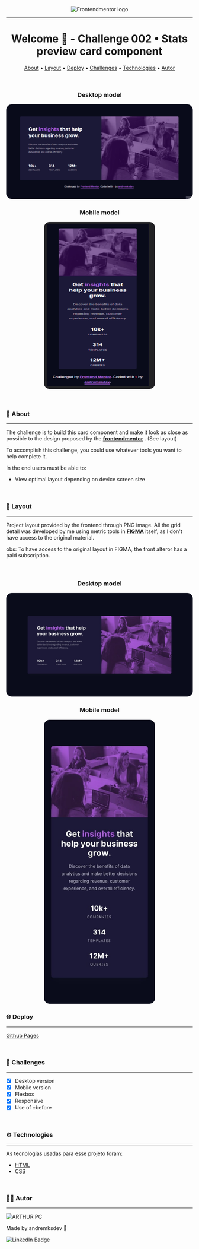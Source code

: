 <div align="center">
<img src="https://ik.imagekit.io/7k1tzcmuakz/Frontendmentor_logo_hsQyNn5pN.PNG?updatedAt=1637808934838" alt="Frontendmentor logo"><br>
</div>
<hr>

<div>

<h1 align="center">Welcome 👋 - Challenge 002 • Stats preview card component </h1>

</div>



<p align="center">
 <a href="#sobre">About</a> •
 <a href="#layout">Layout</a> •
 <a href="#deploy">Deploy</a> •
 <a href="#challenges">Challenges</a> •
 <a href="#technologies">Technologies</a> •
 <a href="#autor">Autor</a>
</p>

<br>
<h3 align="center"><strong>Desktop model</strong></h3>
<p align="center">
  <img 
    src="./readme-assets/readme-desk.gif"
    width="700px" 
    style="display: inline; border-radius: 15px; border: "
  />
  <h3 align="center"><strong>Mobile model</strong></h3>
</p>

<p align="center">
  <img 
    src="./readme-assets/readme-mobile.gif"
    width="300px" height="450"
    style="display: inline; border-radius: 15px; border: "
  />
</p>
<br>

<h3 id="about"><strong>📝 About</strong></h3>

<hr>
<p>The challenge is to build this card component and make it look as close as possible to the design proposed by the <a href="https://www.frontendmentor.io/challenges/stats-preview-card-component-8JqbgoU62"><strong>frontendmentor</strong></a> . (See layout)

To accomplish this challenge, you could use whatever tools you want to help complete it.

In the end users must be able to:

* View optimal layout depending on device screen size</p>

<br>

<h3 id="layout"><strong>📐 Layout</strong></h3>

<hr>
Project layout provided by the frontend through PNG image. All the grid detail was developed by me using metric tools in <a href="https://www.figma.com/file/9Z2vxc8VTRuZpYjFalCMAl/Badge-Do-While2021-(Copy)?node-id=0%3A1"><strong>FIGMA</strong></a> itself, as I don't have access to the original material.

obs: To have access to the original layout in FIGMA, the front alteror has a paid subscription. 
<br>
<br>
<br>
<h3 align="center"><strong>Desktop model</strong></h3>
<p align="center">
  <img 
    src="./design/desktop-design.jpg"
    width="700px" 
    style="display: inline; border-radius: 15px; border: "
  />

  <h3 align="center"><strong>Mobile model</strong></h3>
<p align="center">
  <img 
    src="./design/mobile-design.jpg"
    width="300px" 
    style="display: inline; border-radius: 15px; border: "
  />

<h3 id="deploy"><strong>🌐 Deploy</strong></h3>

<hr>

[Github Pages](https://andremksdev.github.io/nlwHeat-cracha-doWhile2021/)

<br>

<h3 id="challenges"><strong>🎯 Challenges</strong></h3>

<hr>

- [x] Desktop version
- [x] Mobile version
- [x] Flexbox
- [x] Responsive
- [x] Use of ::before

<br>

<h3 id="technologies"><strong>⚙️ Technologies</strong></h3>

<hr>
As tecnologias usadas para esse projeto foram:

- [HTML](https://developer.mozilla.org/en-US/docs/Web/HTML)
- [CSS](https://developer.mozilla.org/en-US/docs/Web/CSS)


<br>

<h3 id="autor"><strong>👨‍💻 Autor</strong></h3>

<hr>

<img alt="ARTHUR PC" title="ARTHUR PC" src="https://avatars.githubusercontent.com/u/82080573?v=4" height="100" width="100" />

Made by andremksdev 👋

[![LinkedIn Badge](https://img.shields.io/badge/-andremksdev-blue?style=flat-square&logo=Linkedin&logoColor=white&link=https://www.linkedin.com/in/andremksdev/)](https://www.linkedin.com/in/andremksdev/)